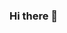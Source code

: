 ### Hi there 👋

<!--
**AliSemihh/AliSemihh** is a ✨ _special_ ✨ repository because its `README.md` (this file) appears on your GitHub profile.

Here are some ideas to get you started:
/play rumble
/play nyan
- 🔭 I’m currently working on my skills 
- 🌱 I’m currently learning -> coding /play tada
- 👯 I’m looking to collaborate on -> coding 
- 🤔 I’m looking for help with coding /play trololo
- 💬 Ask me about 
- 📫 How to reach me: where every you want :laughing: https://www.linkedin.com/in/ali-semih-avci-a043a715a
- 😄 Pronouns: ...
- ⚡ Fun fact: A crocodile cannot stick its tongue out.
-->
